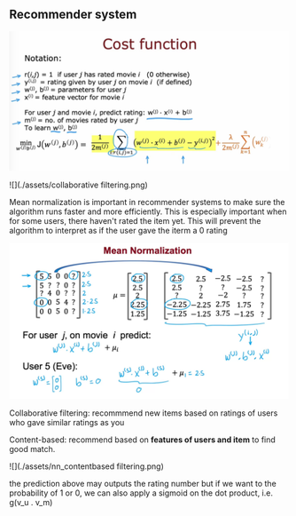 ## Recommender system

![](./assets/cost_recommender.png)

![](./assets/collaborative filtering.png)

Mean normalization is important in recommender systems to make sure the algorithm runs faster and more efficiently. This is especially important when for some users, there haven't rated the item yet. This will prevent the algorithm to interpret as if the user gave the iterm a 0 rating

![](./assets/mean_normalization.png)

Collaborative filtering: recommmend new items based on ratings of users who gave similar ratings as you

Content-based: recommend based on **features of users and item** to find good match. 

![](./assets/nn_contentbased filtering.png)

the prediction above may outputs the rating number but if we want to the probability of 1 or 0, we can also apply a sigmoid on the dot product, i.e. g(v_u . v_m)



